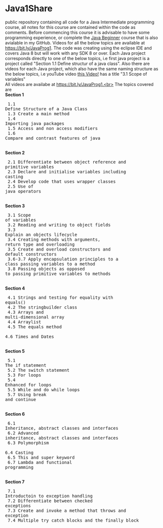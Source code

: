 # Java1Share
public repository containing all code for a Java Intermediate programming course, all notes for this course are contained within the code as comments. Before commencing this course it is advisable to have some programming experience, or complete the <a href="https://github.com/noelflattery/JavaBeginner">Java Beginner</a>
course that is also avialable in my GitHub.
Videos for all the below topics are available at https://bit.ly/JavaProg1. The code was creating using the eclipse IDE and covers Java 8 but
will work with any SDK 8 or over. Each Java project corresponds directly to one of the below topics, i.e first java project is a project called "Section 1.1 Define structur of a java class".
Also there are videos for each Java project, which also have the same naming structure as the below topics, 
i.e youTube video <a href="https://www.youtube.com/watch?v=rWTBwkfFddE&list=PL8PS0RTQpPacTsHhU9v1V-nk-JM2xWMkT&index=11">this Video!</a> has a title "3.1 Scope of variables"<br>
All videos are availabe at https://bit.ly/JavaProg1.<br>
The topics covered are<br>
**Section 1**<br><pre>
  1.1 Define Structure of a Java Class<br>
  1.3 Create a main method<br>
  1.4 Importing java packages<br>
  1.5 Access and non access modifiers<br>
  1.6 Compare and contrast features of java</pre><br>
**Section 2**<br><pre>
  2.1 Differentiate between object reference and primitive variables<br>
  2.3 Declare and initialise variables including casting<br>
  2.4 Develop code that uses wrapper classes<br>
  2.5 Use of java operators</pre><br>
**Section 3**<br><pre>
  3.1 Scope of variables<br>
  3.2 Reading and writing to object fields<br>
  3.3 Explain an objects lifecycle<br>
  3.4 Creating methods with arguments, return type and overloading<br>
  3.5 Create and overload constructors and default constructors<br>
  3.6-3.7 Apply encapsulation principles to a class passing variables to a method<br>
  3.8 Passing objects as opposed to passing primitive variables to methods</pre><br>
**Section 4**<br><pre>
  4.1 Strings and testing for equality with equals()<br>
  4.2 The stringbuilder class<br>
  4.3 Arrays and multi-dimensional array<br>
  4.4 Arraylist<br>
  4.5 The equals method<br>
  4.6 Times and Dates</pre><br>
**Section 5**<br><pre>
  5.1 The if statement<br>
  5.2 The switch statement<br>
  5.3 For loops<br>
  5.4 Enhanced for loops<br>
  5.5 While and do while loops<br>
  5.7 Using break and continue</pre><br>
**Section 6**<br><pre>
  6.1 Inheritance, abstract classes and interfaces<br>
  6.2 Advanced inheritance, abstract classes and interfaces<br>
  6.3 Polymorphism<br>
  6.4 Casting<br>
  6.5 This and super keyword<br>
  6.7 Lambda and functional programming</pre><br>
**Section 7**<br><pre>
  7.1 Introductoin to exception handling<br>
  7.2 Differentiate between checked exceptions<br>
  7.3 Create and invoke a method that throws and exception<br>
  7.4 Multiple try catch blocks and the finally block<br>
  </pre>
  
